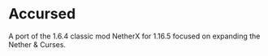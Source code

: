 # Accursed
A port of the 1.6.4 classic mod NetherX for 1.16.5 focused on expanding the Nether & Curses.
